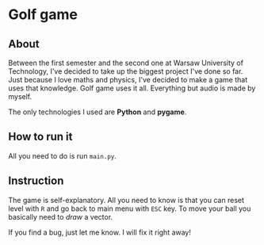 # Golf game

## About

Between the first semester and the second one at Warsaw University of Technology, I've decided to take up the biggest 
project I've done so far. Just because I love maths and physics, I've decided to make a game that uses
that knowledge. Golf game uses it all. Everything but audio is made by myself.

The only technologies I used are **Python** and **pygame**.

## How to run it

All you need to do is run `main.py`.

## Instruction

The game is self-explanatory. All you need to know is that you can reset level with `R` and go back to main menu with 
`ESC` key. To move your ball you basically need to _draw_ a vector.

If you find a bug, just let me know. I will fix it right away! 
